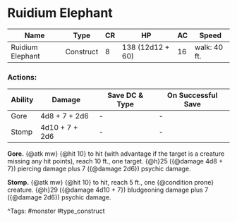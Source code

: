 # Ruidium Elephant

| Name | Type | CR | HP | AC | Speed |
|------|------|----|----|----|-------|
| Ruidium Elephant | Construct | 8 | 138 (12d12 + 60) | 16 | walk: 40 ft. |

### Actions:

| Ability | Damage | Save DC & Type | On Successful Save |
|---------|--------|----------------|--------------------|
| Gore | 4d8 + 7 + 2d6 | - | - |
| Stomp | 4d10 + 7 + 2d6 | - | - |


**Gore.** {@atk mw} {@hit 10} to hit (with advantage if the target is a creature missing any hit points), reach 10 ft., one target. {@h}25 ({@damage 4d8 + 7}) piercing damage plus 7 ({@damage 2d6}) psychic damage.

**Stomp.** {@atk mw} {@hit 10} to hit, reach 5 ft., one {@condition prone} creature. {@h}29 ({@damage 4d10 + 7}) bludgeoning damage plus 7 ({@damage 2d6}) psychic damage.

^Tags: #monster #type_construct